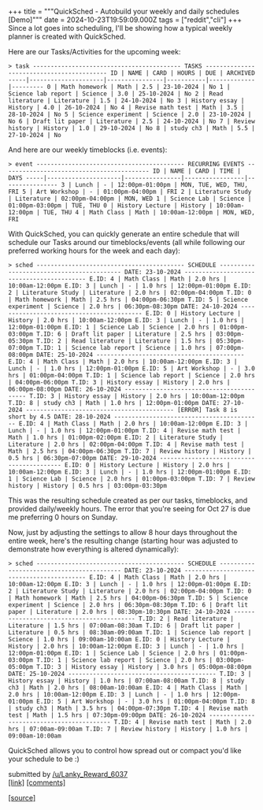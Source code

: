 +++
title = """QuickSched - Autobuild your weekly and daily schedules [Demo]"""
date = 2024-10-23T19:59:09.000Z
tags = ["reddit","cli"]
+++
Since a lot goes into scheduling, I'll be showing how a typical weekly planner is created with QuickSched.

Here are our Tasks/Activities for the upcoming week:

    > task ------------------------------------------ TASKS ------------------------------------------ ID | NAME | CARD | HOURS | DUE | ARCHIVED -----|---------------------|----------------|-----------|-------------|--------- 0 | Math homework | Math | 2.5 | 23-10-2024 | No 1 | Science lab report | Science | 3.0 | 25-10-2024 | No 2 | Read literature | Literature | 1.5 | 24-10-2024 | No 3 | History essay | History | 4.0 | 26-10-2024 | No 4 | Revise math test | Math | 3.5 | 28-10-2024 | No 5 | Science experiment | Science | 2.0 | 23-10-2024 | No 6 | Draft lit paper | Literature | 2.5 | 24-10-2024 | No 7 | Review history | History | 1.0 | 29-10-2024 | No 8 | study ch3 | Math | 5.5 | 27-10-2024 | No 

And here are our weekly timeblocks (i.e. events):

    > event ------------------------------------------ RECURRING EVENTS ------------------------------------------ ID | NAME | CARD | TIME | DAYS -----|---------------------|----------------|-----------------|---------------- 3 | Lunch | - | 12:00pm-01:00pm | MON, TUE, WED, THU, FRI 5 | Art Workshop | - | 01:00pm-04:00pm | FRI 2 | Literature Study | Literature | 02:00pm-04:00pm | MON, WED 1 | Science Lab | Science | 01:00pm-03:00pm | TUE, THU 0 | History Lecture | History | 10:00am-12:00pm | TUE, THU 4 | Math Class | Math | 10:00am-12:00pm | MON, WED, FRI 

With QuickSched, you can quickly generate an entire schedule that will schedule our Tasks around our timeblocks/events (all while following our preferred working hours for the week and each day):

    > sched ------------------------------------------ SCHEDULE ------------------------------------------ DATE: 23-10-2024 ------------------------------------------ E.ID: 4 | Math Class | Math | 2.0 hrs | 10:00am-12:00pm E.ID: 3 | Lunch | - | 1.0 hrs | 12:00pm-01:00pm E.ID: 2 | Literature Study | Literature | 2.0 hrs | 02:00pm-04:00pm T.ID: 0 | Math homework | Math | 2.5 hrs | 04:00pm-06:30pm T.ID: 5 | Science experiment | Science | 2.0 hrs | 06:30pm-08:30pm DATE: 24-10-2024 ------------------------------------------ E.ID: 0 | History Lecture | History | 2.0 hrs | 10:00am-12:00pm E.ID: 3 | Lunch | - | 1.0 hrs | 12:00pm-01:00pm E.ID: 1 | Science Lab | Science | 2.0 hrs | 01:00pm-03:00pm T.ID: 6 | Draft lit paper | Literature | 2.5 hrs | 03:00pm-05:30pm T.ID: 2 | Read literature | Literature | 1.5 hrs | 05:30pm-07:00pm T.ID: 1 | Science lab report | Science | 1.0 hrs | 07:00pm-08:00pm DATE: 25-10-2024 ------------------------------------------ E.ID: 4 | Math Class | Math | 2.0 hrs | 10:00am-12:00pm E.ID: 3 | Lunch | - | 1.0 hrs | 12:00pm-01:00pm E.ID: 5 | Art Workshop | - | 3.0 hrs | 01:00pm-04:00pm T.ID: 1 | Science lab report | Science | 2.0 hrs | 04:00pm-06:00pm T.ID: 3 | History essay | History | 2.0 hrs | 06:00pm-08:00pm DATE: 26-10-2024 ------------------------------------------ T.ID: 3 | History essay | History | 2.0 hrs | 10:00am-12:00pm T.ID: 8 | study ch3 | Math | 1.0 hrs | 12:00pm-01:00pm DATE: 27-10-2024 ------------------------------------------ [ERROR] Task 8 is short by 4.5 DATE: 28-10-2024 ------------------------------------------ E.ID: 4 | Math Class | Math | 2.0 hrs | 10:00am-12:00pm E.ID: 3 | Lunch | - | 1.0 hrs | 12:00pm-01:00pm T.ID: 4 | Revise math test | Math | 1.0 hrs | 01:00pm-02:00pm E.ID: 2 | Literature Study | Literature | 2.0 hrs | 02:00pm-04:00pm T.ID: 4 | Revise math test | Math | 2.5 hrs | 04:00pm-06:30pm T.ID: 7 | Review history | History | 0.5 hrs | 06:30pm-07:00pm DATE: 29-10-2024 ------------------------------------------ E.ID: 0 | History Lecture | History | 2.0 hrs | 10:00am-12:00pm E.ID: 3 | Lunch | - | 1.0 hrs | 12:00pm-01:00pm E.ID: 1 | Science Lab | Science | 2.0 hrs | 01:00pm-03:00pm T.ID: 7 | Review history | History | 0.5 hrs | 03:00pm-03:30pm 

This was the resulting schedule created as per our tasks, timeblocks, and provided daily/weekly hours. The error that you're seeing for Oct 27 is due me preferring 0 hours on Sunday.

Now, just by adjusting the settings to allow 8 hour days throughout the entire week, here's the resulting change (starting hour was adjusted to demonstrate how everything is altered dynamically):

    > sched ------------------------------------------ SCHEDULE ------------------------------------------ DATE: 23-10-2024 ------------------------------------------ E.ID: 4 | Math Class | Math | 2.0 hrs | 10:00am-12:00pm E.ID: 3 | Lunch | - | 1.0 hrs | 12:00pm-01:00pm E.ID: 2 | Literature Study | Literature | 2.0 hrs | 02:00pm-04:00pm T.ID: 0 | Math homework | Math | 2.5 hrs | 04:00pm-06:30pm T.ID: 5 | Science experiment | Science | 2.0 hrs | 06:30pm-08:30pm T.ID: 6 | Draft lit paper | Literature | 2.0 hrs | 08:30pm-10:30pm DATE: 24-10-2024 ------------------------------------------ T.ID: 2 | Read literature | Literature | 1.5 hrs | 07:00am-08:30am T.ID: 6 | Draft lit paper | Literature | 0.5 hrs | 08:30am-09:00am T.ID: 1 | Science lab report | Science | 1.0 hrs | 09:00am-10:00am E.ID: 0 | History Lecture | History | 2.0 hrs | 10:00am-12:00pm E.ID: 3 | Lunch | - | 1.0 hrs | 12:00pm-01:00pm E.ID: 1 | Science Lab | Science | 2.0 hrs | 01:00pm-03:00pm T.ID: 1 | Science lab report | Science | 2.0 hrs | 03:00pm-05:00pm T.ID: 3 | History essay | History | 3.0 hrs | 05:00pm-08:00pm DATE: 25-10-2024 ------------------------------------------ T.ID: 3 | History essay | History | 1.0 hrs | 07:00am-08:00am T.ID: 8 | study ch3 | Math | 2.0 hrs | 08:00am-10:00am E.ID: 4 | Math Class | Math | 2.0 hrs | 10:00am-12:00pm E.ID: 3 | Lunch | - | 1.0 hrs | 12:00pm-01:00pm E.ID: 5 | Art Workshop | - | 3.0 hrs | 01:00pm-04:00pm T.ID: 8 | study ch3 | Math | 3.5 hrs | 04:00pm-07:30pm T.ID: 4 | Revise math test | Math | 1.5 hrs | 07:30pm-09:00pm DATE: 26-10-2024 ------------------------------------------ T.ID: 4 | Revise math test | Math | 2.0 hrs | 07:00am-09:00am T.ID: 7 | Review history | History | 1.0 hrs | 09:00am-10:00am 

QuickSched allows you to control how spread out or compact you'd like your schedule to be :)

submitted by [/u/Lanky\_Reward\_6037](https://www.reddit.com/user/Lanky_Reward_6037)  
[\[link\]](https://www.reddit.com/r/commandline/comments/1gajs09/quicksched_autobuild_your_weekly_and_daily/) [\[comments\]](https://www.reddit.com/r/commandline/comments/1gajs09/quicksched_autobuild_your_weekly_and_daily/)

[[source]](https://www.reddit.com/r/commandline/comments/1gajs09/quicksched_autobuild_your_weekly_and_daily/)
